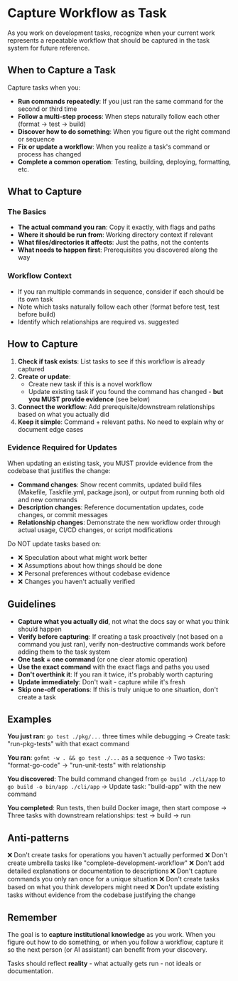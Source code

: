 # Capture Workflow as Task

As you work on development tasks, recognize when your current work represents a repeatable workflow that should be captured in the task system for future reference.

## When to Capture a Task

Capture tasks when you:
- **Run commands repeatedly**: If you just ran the same command for the second or third time
- **Follow a multi-step process**: When steps naturally follow each other (format → test → build)
- **Discover how to do something**: When you figure out the right command or sequence
- **Fix or update a workflow**: When you realize a task's command or process has changed
- **Complete a common operation**: Testing, building, deploying, formatting, etc.

## What to Capture

### The Basics
- **The actual command you ran**: Copy it exactly, with flags and paths
- **Where it should be run from**: Working directory context if relevant
- **What files/directories it affects**: Just the paths, not the contents
- **What needs to happen first**: Prerequisites you discovered along the way

### Workflow Context
- If you ran multiple commands in sequence, consider if each should be its own task
- Note which tasks naturally follow each other (format before test, test before build)
- Identify which relationships are required vs. suggested

## How to Capture

1. **Check if task exists**: List tasks to see if this workflow is already captured
2. **Create or update**:
   - Create new task if this is a novel workflow
   - Update existing task if you found the command has changed - **but you MUST provide evidence** (see below)
3. **Connect the workflow**: Add prerequisite/downstream relationships based on what you actually did
4. **Keep it simple**: Command + relevant paths. No need to explain why or document edge cases

### Evidence Required for Updates

When updating an existing task, you MUST provide evidence from the codebase that justifies the change:
- **Command changes**: Show recent commits, updated build files (Makefile, Taskfile.yml, package.json), or output from running both old and new commands
- **Description changes**: Reference documentation updates, code changes, or commit messages
- **Relationship changes**: Demonstrate the new workflow order through actual usage, CI/CD changes, or script modifications

Do NOT update tasks based on:
- ❌ Speculation about what might work better
- ❌ Assumptions about how things should be done
- ❌ Personal preferences without codebase evidence
- ❌ Changes you haven't actually verified

## Guidelines

- **Capture what you actually did**, not what the docs say or what you think should happen
- **Verify before capturing**: If creating a task proactively (not based on a command you just ran), verify non-destructive commands work before adding them to the task system
- **One task = one command** (or one clear atomic operation)
- **Use the exact command** with the exact flags and paths you used
- **Don't overthink it**: If you ran it twice, it's probably worth capturing
- **Update immediately**: Don't wait - capture while it's fresh
- **Skip one-off operations**: If this is truly unique to one situation, don't create a task

## Examples

**You just ran**: `go test ./pkg/...` three times while debugging
→ Create task: "run-pkg-tests" with that exact command

**You ran**: `gofmt -w . && go test ./...` as a sequence
→ Two tasks: "format-go-code" → "run-unit-tests" with relationship

**You discovered**: The build command changed from `go build ./cli/app` to `go build -o bin/app ./cli/app`
→ Update task: "build-app" with the new command

**You completed**: Run tests, then build Docker image, then start compose
→ Three tasks with downstream relationships: test → build → run

## Anti-patterns

❌ Don't create tasks for operations you haven't actually performed
❌ Don't create umbrella tasks like "complete-development-workflow"
❌ Don't add detailed explanations or documentation to descriptions
❌ Don't capture commands you only ran once for a unique situation
❌ Don't create tasks based on what you think developers might need
❌ Don't update existing tasks without evidence from the codebase justifying the change

## Remember

The goal is to **capture institutional knowledge** as you work. When you figure out how to do something, or when you follow a workflow, capture it so the next person (or AI assistant) can benefit from your discovery.

Tasks should reflect **reality** - what actually gets run - not ideals or documentation.
